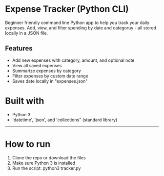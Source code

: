 # Expense Tracker (Python CLI)

Beginner friendly command line Python app to help you track your daily expenses. Add, view, and filter spending by date and categoruy - all stored locally in a JSON file. 

## Features

- Add new expenses with category, amount, and optional note
- View all saved expenses
- Summarize expenses by category
- Filter expenses by custom date range
- Saves date locally in "expenses.json"

# Built with 

- Python 3
- 'datetime', 'json', and 'collections" (standard library)

---

# How to run

1. Clone the repo or download the files
2. Make sure Python 3 is installed
3. Run the script:
	python3 tracker.py